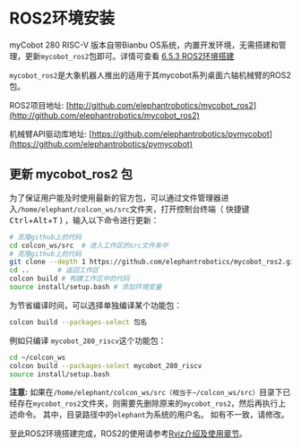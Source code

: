 # ROS2环境安装

myCobot 280 RISC-V 版本自带Bianbu OS系统，内置开发环境，无需搭建和管理，更新`mycobot_ros2`包即可。详情可查看 [6.5.3 ROS2环境搭建](./12.2.1-InstallationOfROS2.md)

`mycobot_ros2`是大象机器人推出的适用于其mycobot系列桌面六轴机械臂的ROS2包。

ROS2项目地址: [http://github.com/elephantrobotics/mycobot_ros2](http://github.com/elephantrobotics/mycobot_ros2)

机械臂API驱动库地址: [https://github.com/elephantrobotics/pymycobot](https://github.com/elephantrobotics/pymycobot)

## 更新 mycobot_ros2 包

为了保证用户能及时使用最新的官方包，可以通过文件管理器进入`/home/elephant/colcon_ws/src`文件夹，打开控制台终端（ 快捷键 <kbd>Ctrl</kbd>+<kbd>Alt</kbd>+<kbd>T</kbd> ) ，输入以下命令进行更新：

```bash
# 克隆github上的代码
cd colcon_ws/src  # 进入工作区的src文件夹中
# 克隆github上的代码
git clone --depth 1 https://github.com/elephantrobotics/mycobot_ros2.git
cd ..       # 返回工作区
colcon build # 构建工作区中的代码
source install/setup.bash # 添加环境变量
```

为节省编译时间，可以选择单独编译某个功能包：

```bash
colcon build --packages-select 包名
```

例如只编译 `mycobot_280_riscv`这个功能包：

```bash
cd ~/colcon_ws
colcon build --packages-select mycobot_280_riscv
source install/setup.bash
```

**注意:** 如果在`/home/elephant/colcon_ws/src（相当于~/colcon_ws/src）`目录下已经存在`mycobot_ros2`文件夹，则需要先删除原来的`mycobot_ros2`，然后再执行上述命令。 其中，目录路径中的`elephant`为系统的用户名。 如有不一致，请修改。

至此ROS2环境搭建完成，ROS2的使用请参考[Rviz介绍及使用章节](12.2.4-rivzIntroductionAndUse/README.md)。